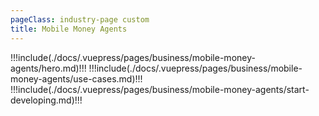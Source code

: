 ```yaml
---
pageClass: industry-page custom
title: Mobile Money Agents
---
```


!!!include(./docs/.vuepress/pages/business/mobile-money-agents/hero.md)!!!
!!!include(./docs/.vuepress/pages/business/mobile-money-agents/use-cases.md)!!!
!!!include(./docs/.vuepress/pages/business/mobile-money-agents/start-developing.md)!!!

<script>
import VueSlickCarousel from 'vue-slick-carousel';
import 'vue-slick-carousel/dist/vue-slick-carousel.css';
import 'vue-slick-carousel/dist/vue-slick-carousel-theme.css';
import TabSection from "../.vuepress/components/TabSection";
import Accordion from "../.vuepress/components/simple-accordion/accordion";
import AccordionItem from "../.vuepress/components/simple-accordion/accordion-item";
import useCasesTab from "../.vuepress/mixins/useCasesTab.js";

export default {
  components: {
    VueSlickCarousel, AccordionItem, Accordion, TabSection
  },
  data() {
    return {
      options: {
        dots: true,
        arrows: true,
        dotsClass: 'testimonials__dots',
        infinite: false,
        speed: 500,
        slidesToShow: 1,
      },
      borderedLink: false,
      accentLink: {
        text: 'Start developing',
        link: '/examples'
      },
      tabs: [
        'Agent Services'
      ],
      activeTabName: '',
    }
  },
  mixins: [useCasesTab],
}
</script>
